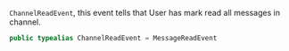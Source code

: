 
`ChannelReadEvent`, this event tells that User has mark read all messages in channel.

``` swift
public typealias ChannelReadEvent = MessageReadEvent
```
